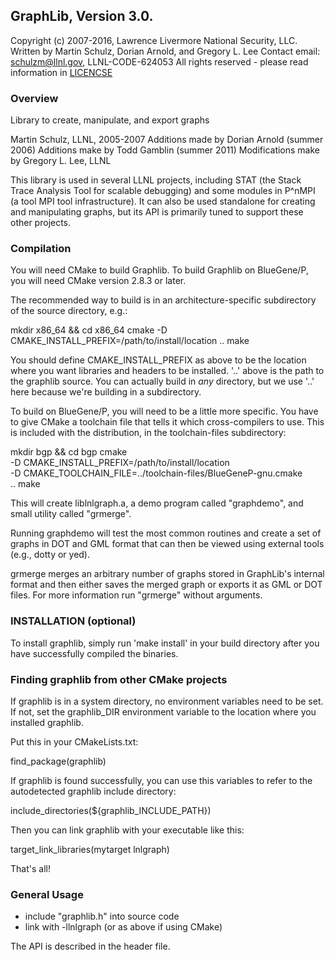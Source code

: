 ## GraphLib, Version 3.0.

Copyright (c) 2007-2016, Lawrence Livermore National Security, LLC.
Written by Martin Schulz, Dorian Arnold, and Gregory L. Lee
Contact email: schulzm@llnl.gov, LLNL-CODE-624053
All rights reserved - please read information in [LICENCSE](https://github.com/LLNL/graphlib/blob/master/LICENSE)


### Overview
Library to create, manipulate, and export graphs

Martin Schulz, LLNL, 2005-2007
Additions made by Dorian Arnold (summer 2006)
Additions make by Todd Gamblin (summer 2011)
Modifications make by Gregory L. Lee, LLNL

This library is used in several LLNL projects, including STAT
(the Stack Trace Analysis Tool for scalable debugging) and some
modules in P^nMPI (a tool MPI tool infrastructure). It can
also be used standalone for creating and manipulating graphs,
but its API is primarily tuned to support these other
projects.

### Compilation

You will need CMake to build Graphlib.  To build Graphlib on
BlueGene/P, you will need CMake version 2.8.3 or later.

The recommended way to build is in an architecture-specific
subdirectory of the source directory, e.g.:

  mkdir x86_64 && cd x86_64
  cmake -D CMAKE_INSTALL_PREFIX=/path/to/install/location ..
  make

You should define CMAKE_INSTALL_PREFIX as above to be the location
where you want libraries and headers to be installed.  '..' above
is the path to the graphlib source.  You can actually build in *any*
directory, but we use '..' here because we're building in a
subdirectory.

To build on BlueGene/P, you will need to be a little more specific.
You have to give CMake a toolchain file that tells it which
cross-compilers to use.  This is included with the distribution,
in the toolchain-files subdirectory:

  mkdir bgp && cd bgp
  cmake \
    -D CMAKE_INSTALL_PREFIX=/path/to/install/location \
    -D CMAKE_TOOLCHAIN_FILE=../toolchain-files/BlueGeneP-gnu.cmake \
    ..
  make

This will create liblnlgraph.a, a demo program called
"graphdemo", and small utility called "grmerge".

Running graphdemo will test the most common routines and
create a set of graphs in DOT and GML format that can then
be viewed using external tools (e.g., dotty or yed).

grmerge merges an arbitrary number of graphs stored in GraphLib's
internal format and then either saves the merged graph or exports
it as GML or DOT files. For more information run "grmerge" without
arguments.

### INSTALLATION (optional)

To install graphlib, simply run 'make install' in your build
directory after you have successfully compiled the binaries.


### Finding graphlib from other CMake projects

If graphlib is in a system directory, no environment variables need
to be set.  If not, set the graphlib_DIR environment variable to the
location where you installed graphlib.

Put this in your CMakeLists.txt:

  find_package(graphlib)

If graphlib is found successfully, you can use this variables to
refer to the autodetected graphlib include directory:

  include_directories(${graphlib_INCLUDE_PATH})

Then you can link graphlib with your executable like this:

  target_link_libraries(mytarget lnlgraph)

That's all!


### General Usage

- include "graphlib.h" into source code
- link with -llnlgraph (or as above if using CMake)

The API is described in the header file.


